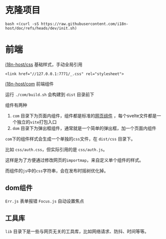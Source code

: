 # 克隆项目

```
bash <(curl -sS https://raw.githubusercontent.com/i18n-host/doc/refs/heads/dev/init.sh)
```

# 前端

[i18n-host/css](https://github.com/i18n-host/css) 基础样式，手动全局引用

```
<link href="//127.0.0.1:7771/_.css" rel="stylesheet">
```

[i18n-host/com](https://github.com/i18n-host/com) 前端组件

运行 `./com/build.sh` 会构建到 `dist` 目录前下

组件有两种

1. `com` 目录下为页面内组件，组件都是标准的[网页组件](https://developer.mozilla.org/docs/Web/API/Web_components) ，每个svelte文件都是一个独立的`vite`打包入口
2. `dom` 目录下为弹出框组件，通常就是一个简单的弹出框，加一个页面内组件

`com`下的组件样式会生成一个单独的`css`文件，在 `dist/css` 目录下。

比如 `css/auth.css`，但实际引用的是 `css/auth.js`。

这样是为了方便通过修改网页的`importmap`，来自定义单个组件的样式。

而组件的`js`中的`css`字符串，会在发布时摇树优化掉。

## dom组件

`Err.js` 表单报错
`Focus.js` 自动设置焦点

## 工具库

`lib` 目录下是一些与网页无关的工具库，比如网络请求、防抖、时间等等。


